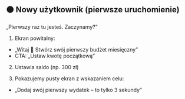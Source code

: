 ## 🟠 Nowy użytkownik (pierwsze uruchomienie)

„Pierwszy raz tu jesteś. Zaczynamy?”

1. Ekran powitalny:

- „Witaj 👋 Stwórz swój pierwszy budżet miesięczny”
- CTA: „Ustaw kwotę początkową”

2. Ustawia saldo (np. 300 zł)

3. Pokazujemy pusty ekran z wskazaniem celu:

- „Dodaj swój pierwszy wydatek – to tylko 3 sekundy”
